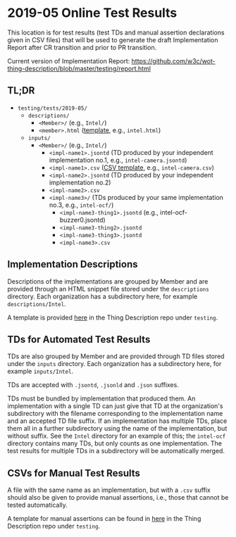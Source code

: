 # 2019-05 Online Test Results
This location is for test results (test TDs and manual assertion declarations
given in CSV files) that will be used to generate 
the draft Implementation Report after CR transition and prior to PR transition. 

Current version of Implementation Report: https://github.com/w3c/wot-thing-description/blob/master/testing/report.html

## TL;DR

* `testing/tests/2019-05/`
  * `descriptions/`
    * `<Member>/` (e.g., `Intel/`)
    * `<member>.html` ([template](https://github.com/w3c/wot-thing-description/blob/master/testing/inputs/implementations/template.html.t), e.g., `intel.html`)
  * `inputs/`
    * `<Member>/` (e.g., `Intel/`)
      * `<impl-name1>.jsontd` (TD produced by your independent implementation no.1, e.g., `intel-camera.jsontd`)
      * `<impl-name1>.csv` ([CSV template](https://github.com/w3c/wot-thing-description/blob/master/testing/manual.csv), e.g., `intel-camera.csv`)
      * `<impl-name2>.jsontd` (TD produced by your independent implementation no.2)
      * `<impl-name2>.csv`
      * `<impl-name3>/` (TDs produced by your same implementation no.3, e.g., `intel-ocf/`)
        * `<impl-name3-thing1>.jsontd` (e.g., intel-ocf-buzzer0.jsontd)
        * `<impl-name3-thing2>.jsontd`
        * `<impl-name3-thing3>.jsontd`
        * `<impl-name3>.csv`

## Implementation Descriptions

Descriptions of the implementations are grouped by Member
and are provided through an HTML snippet file stored under the `descriptions` directory.
Each organization has a subdirectory here, for example `descriptions/Intel`.

A template is provided [here](https://github.com/w3c/wot-thing-description/blob/master/testing/inputs/implementations/template.html.t) in
the Thing Description repo under `testing`.

## TDs for Automated Test Results

TDs are also grouped by Member
and are provided through TD files stored under the `inputs` directory.
Each organization has a subdirectory here, for example `inputs/Intel`.

TDs are accepted with `.jsontd`, `.jsonld` and `.json` suffixes.

TDs must be bundled by implementation that produced them.
An implementation with a single TD can just give that TD at the organization's subdirectory
with the filename corresponding to the implementation name and an accepted TD file suffix.
If an implementation has multiple TDs,
place them all in a further subdirectory using the name of the implementation, but without suffix.
See the `Intel` directory for an example of this; the `intel-ocf` directory contains many TDs,
but only counts as one implementation.
The test results for multiple TDs in a subdirectory will be automatically merged.

## CSVs for Manual Test Results

A file with the same name as an implementation, but with a `.csv` suffix
should also be given to provide manual assertions, i.e., those that cannot be tested automatically.

A template for manual assertions can be found in [here](https://github.com/w3c/wot-thing-description/blob/master/testing/manual.csv) in
the Thing Description repo under `testing`.

